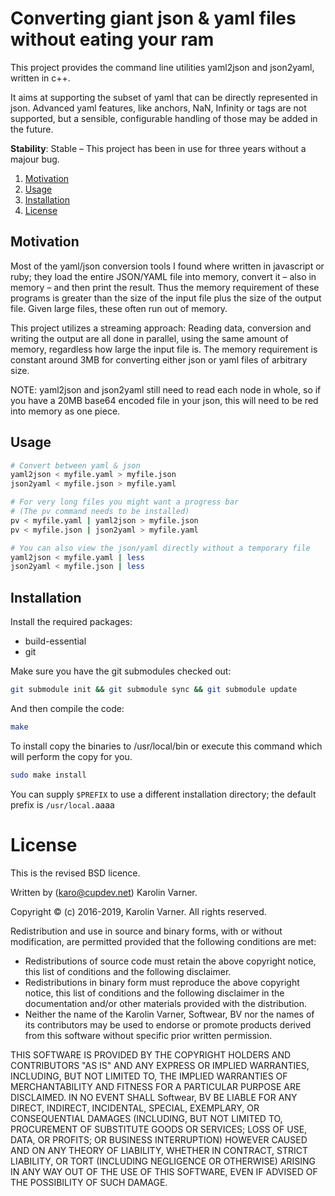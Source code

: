 # Converting giant json & yaml files without eating your ram

This project provides the command line utilities yaml2json
and json2yaml, written in c++.

It aims at supporting the subset of yaml that can be
directly represented in json. Advanced yaml features, like
anchors, NaN, Infinity or tags are not supported, but
a sensible, configurable handling of those may be added in
the future.

**Stability**: Stable – This project has been in use for three years without a majour bug.

1. [Motivation](#motivation)
2. [Usage](#usage)
3. [Installation](#installation)
4. [License](#license)

## Motivation

Most of the yaml/json conversion tools I found where written
in javascript or ruby; they load the entire JSON/YAML file
into memory, convert it – also in memory – and then print
the result.
Thus the memory requirement of these programs is greater
than the size of the input file plus the size of the output
file.
Given large files, these often run out of memory.

This project utilizes a streaming approach: Reading data,
conversion and writing the output are all done in parallel,
using the same amount of memory, regardless how large the
input file is. The memory requirement is constant around 3MB
for converting either json or yaml files of arbitrary size.

NOTE: yaml2json and json2yaml still need to read each node
in whole, so if you have a 20MB base64 encoded file in your
json, this will need to be red into memory as one piece.

## Usage

```sh
# Convert between yaml & json
yaml2json < myfile.yaml > myfile.json
json2yaml < myfile.json > myfile.yaml

# For very long files you might want a progress bar
# (The pv command needs to be installed)
pv < myfile.yaml | yaml2json > myfile.json
pv < myfile.json | json2yaml > myfile.yaml

# You can also view the json/yaml directly without a temporary file
yaml2json < myfile.yaml | less
json2yaml < myfile.json | less
```

## Installation

Install the required packages:

- build-essential
- git

Make sure you have the git submodules checked out:

```sh
git submodule init && git submodule sync && git submodule update
```

And then compile the code:

```sh
make
```

To install copy the binaries to /usr/local/bin or execute this command
which will perform the copy for you.

```sh
sudo make install
```

You can supply `$PREFIX` to use a different installation directory; the
default prefix is `/usr/local.`aaaa

# License

This is the revised BSD licence.

Written by (karo@cupdev.net) Karolin Varner.

Copyright © (c) 2016-2019, Karolin Varner.
All rights reserved.

Redistribution and use in source and binary forms, with or without
modification, are permitted provided that the following conditions are met:
* Redistributions of source code must retain the above copyright
  notice, this list of conditions and the following disclaimer.
* Redistributions in binary form must reproduce the above copyright
  notice, this list of conditions and the following disclaimer in the
  documentation and/or other materials provided with the distribution.
* Neither the name of the Karolin Varner, Softwear, BV nor the
  names of its contributors may be used to endorse or promote products
  derived from this software without specific prior written permission.

THIS SOFTWARE IS PROVIDED BY THE COPYRIGHT HOLDERS AND CONTRIBUTORS "AS IS" AND
ANY EXPRESS OR IMPLIED WARRANTIES, INCLUDING, BUT NOT LIMITED TO, THE IMPLIED
WARRANTIES OF MERCHANTABILITY AND FITNESS FOR A PARTICULAR PURPOSE ARE
DISCLAIMED. IN NO EVENT SHALL Softwear, BV BE LIABLE FOR ANY
DIRECT, INDIRECT, INCIDENTAL, SPECIAL, EXEMPLARY, OR CONSEQUENTIAL DAMAGES
(INCLUDING, BUT NOT LIMITED TO, PROCUREMENT OF SUBSTITUTE GOODS OR SERVICES;
LOSS OF USE, DATA, OR PROFITS; OR BUSINESS INTERRUPTION) HOWEVER CAUSED AND
ON ANY THEORY OF LIABILITY, WHETHER IN CONTRACT, STRICT LIABILITY, OR TORT
(INCLUDING NEGLIGENCE OR OTHERWISE) ARISING IN ANY WAY OUT OF THE USE OF THIS
SOFTWARE, EVEN IF ADVISED OF THE POSSIBILITY OF SUCH DAMAGE.
